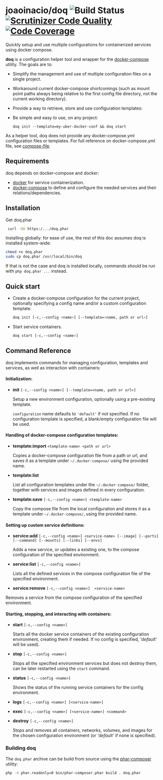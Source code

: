 # joaoinacio/doq ![Build Status](https://travis-ci.org/joaoinacio/doq.svg?branch=master) [![Scrutinizer Code Quality](https://scrutinizer-ci.com/g/joaoinacio/doq/badges/quality-score.png?b=master)](https://scrutinizer-ci.com/g/joaoinacio/doq/?branch=master) [![Code Coverage](https://scrutinizer-ci.com/g/joaoinacio/doq/badges/coverage.png?b=master)](https://scrutinizer-ci.com/g/joaoinacio/doq/?branch=master)

Quickly setup and use multiple configurations for containerized services using docker compose.

**doq** is a configuration helper tool and wrapper for the [docker-compose](https://docs.docker.com/compose) utility.
The goals are to:
 * Simplify the management and use of multiple configuration files on a single project.
 * Workaround current docker-compose shortcomings (such as mount point paths always being relative to the first config file directory, not the current working directory).
 * Provide a way to retrieve, store and use configuration templates:
 * Be simple and easy to use, on any project:

   ```
   doq init --template=my-uber-docker-conf && doq start
   ```

As a helper tool, doq does not provide any docker-compose.yml configuration files or templates.
For full reference on docker-compose.yml file, see [compose-file](https://docs.docker.com/compose/compose-file/).


## Requirements

doq depends on docker-compose and docker:

* [docker](https://www.docker.com/products/docker) for service containerization.
* [docker-compose](https://docs.docker.com/compose/install/) to define and configure the needed services and their relations/dependencies.

## Installation

Get doq.phar

 ``` sh
  curl -OU https:/.../doq.phar

 ```

Installing globally: for ease of use, the rest of this doc assumes doq is installed system-wide:

  ``` sh
  chmod +x doq.phar
  sudo cp doq.phar /usr/local/bin/doq
 ```

 If that is not the case and doq is installed locally, commands should be run with `php doq.phar ...` instead.


## Quick start

 * Create a docker-compose configuration for the current project, optionally specifying a config name and/or a custom configuration template.

    ``` sh
    doq init [-c,--config <name>] [--template=<name, path or url>]
    ```

 * Start service containers.

    ``` sh
    doq start [-c,--config <name>]
    ```


## Command Reference

doq implements commands for managing configuration, templates and services, as well as interaction with containers:

#### Initialization:

 * **init** `[-c,--config <name>] [--template=<name, path or url>]`

   Setup a new environment configuration, optionally using a pre-existing template.

   `configuration` name defaults to `'default'` if not specified.
   If no configuration template is specified, a blank/empty configuration file will be used.

#### Handling of docker-compose configuration templates:

 * **template:import** `<template-name> <path or url>`

   Copies a docker-compose configuration file from a path or url, and saves it as a template under `~/.docker-compose/` using the provided name.

 * **template:list**

   List all configuration templates under the `~/.docker-compose/` folder, together with services and images defined in every configuration.

 * **template:save** `[-c,--config <name>] <template-name>`

   Copy the compose file from the local configuration and stores it as a template under `~/.docker-compose/`, using the provided name.

#### Setting up custom service definitions:

 * **service:add** `[-c,--config <name>] <service-name> [--image] [--ports] [--command] [--mounts] [--links] [--envs]`

   Adds a new service, or updates a existing one, to the compose configuration of the specified environment.

 * **service:list** `[-c,--config <name>]`

   Lists all the defined services in the compose configuration file of the specified environment.

 * **service:remove** `[-c,--config <name>]  <service-name>`

  Removes a service from the compose configuration of the specified environment.


#### Starting, stopping, and interacting with containers:

 * **start** `[-c,--config <name>]`

    Starts all the docker service containers of the existing configuration environment, creating them if needed. If no config is specified, *'default'* will be used).

 * **stop** `[-c,--config <name>]`

    Stops all the specified environment services but does not destroy them, can be later restarted using the `start` command.

 * **status** `[-c,--config <name>]`

    Shows the status of the running service containers for the config environment.

 * **logs** `[-c,--config <name>] [<service-name>]`

 * **exec** `[-c,--config <name>] [<service-name>] <command>`

 * **destroy** `[-c,--config <name>]`

    Stops and removes all containers, networks, volumes, and images for the chosen configuration environment (or *'default'* if none is specified).


### Building doq

The `doq.phar` archive can be build from source using the [phar-composer](https://github.com/clue/phar-composer) utility:

```sh
php -d phar.readonly=0 bin/phar-composer.phar build . doq.phar
```
